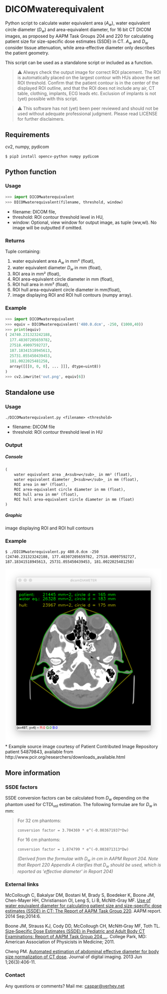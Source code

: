 # DICOMwaterequivalent
Python script to calculate water equivalent area (_A<sub>w</sub>_), water equivalent circle diameter (_D<sub>w</sub>_) and area-equivalent diameter, for 16 bit CT DICOM images, as proposed by AAPM Task Groups 204 and 220 for calculating patient size for size-specific dose estimates (SSDE) in CT. _A<sub>w</sub>_ and _D<sub>w</sub>_ consider tissue attenuation, while area-effective diameter only describes the patient geometry.

This script can be used as a standalone script or included as a function.

> :warning: Always check the output image for correct ROI placement. The ROI is automatically placed on the largest contour with HUs above the set ROI threshold. Confirm that the patient contour is in the center of the displayed ROI outline, and that the ROI does not include any air, CT table, clothing, implants, ECG leads etc. Exclusion of implants is not (yet) possible with this script.

> :warning: This software has not (yet) been peer reviewed and should not be used without adequate professional judgment. Please read LICENSE for further disclaimers.

## Requirements
cv2, numpy, pydicom

    $ pip3 install opencv-python numpy pydicom

## Python function
### Usage

```python
>>> import DICOMwaterequivalent
>>> DICOMwaterequivalent(filename, threshold, window)
```

* filename:  DICOM file,
* threshold: ROI contour threshold level in HU,
* window:    Optional, view window for output image, as tuple (ww,wl). No image will be outputted if omitted.

### Returns
Tuple containing:
1.  water equivalent area _A<sub>w</sub>_ in mm² (float),
2.  water equivalent diameter _D<sub>w</sub>_ in mm (float),
3.  ROI area in mm² (float),
4.  ROI area-equivalent circle diameter in mm (float),
5.  ROI hull area in mm² (float),
6.  ROI hull area-equivalent circle diameter in mm(float),
7.  image displaying ROI and ROI hull contours (numpy array).

### Example

```python
>>> import DICOMwaterequivalent
>>> equiv = DICOMwaterequivalent('480.0.dcm', -250, (1000,40))
>>> print(equiv)
( 24740.231323242188, 
  177.48307205659782, 
  27518.49097592727,
  187.18341518945613,
  25731.055450439453,
  181.0022025481258,
  array([[[0, 0, 0], ... ]]], dtype=uint8))
)
>>> cv2.imwrite('out.png', equiv[6])
```

## Standalone use
### Usage

    ./DICOMwaterequivalent.py <filename> <threshold>

* filename:  DICOM file
* threshold: ROI contour threshold level in HU

### Output
##### Console
```
(
	water equivalent area _A<sub>w</sub>_ in mm² (float),
	water equivalent diameter _D<sub>w</sub>_ in mm (float),
	ROI area in mm² (float),
	ROI area-equivalent circle diameter in mm (float),
	ROI hull area in mm² (float),
	ROI hull area-equivalent circle diameter in mm (float)
)
```

##### Graphic
image displaying ROI and ROI hull contours

### Example

    $ ./DICOMwaterequivalent.py 480.0.dcm -250
    (24740.231323242188, 177.48307205659782, 27518.49097592727, 187.18341518945613, 25731.055450439453, 181.0022025481258)
<img align="left" src="screenshot.png" />
<br clear="all" />
* Example source image courtesy of Patient Contributed Image Repository patient 54879843, available from http://www.pcir.org/researchers/downloads_available.html

## More information

### SSDE factors
SSDE conversion factors can be calculated from _D<sub>w</sub>_ depending on the phantom used for CTDI<sub>vol</sub> estimation. The following formulae are for _D<sub>w</sub>_ in mm:

> For 32 cm phantoms:
> 
>     conversion factor = 3.704369 * e^(-0.003671937*Dw)
>
> For 16 cm phantoms:
> 
>     conversion factor = 1.874799 * e^(-0.003871313*Dw)
> 
> _(Derived from the formulae with D<sub>w</sub> in cm in AAPM Report 204. Note that Report 220 Appendix A clarifies that _D<sub>w</sub>_ should be used, which is reported as 'effective diameter' in Report 204)_


### External links
McCollough C, Bakalyar DM, Bostani M, Brady S, Boedeker K, Boone JM, Chen-Mayer HH, Christianson OI, Leng S, Li B, McNitt-Gray MF. [Use of water equivalent diameter for calculating patient size and size-specific dose estimates (SSDE) in CT: The Report of AAPM Task Group 220](https://www.ncbi.nlm.nih.gov/pmc/articles/PMC4991550/). AAPM report. 2014 Sep;2014:6.

Boone JM, Strauss KJ, Cody DD, McCollough CH, McNitt‐Gray MF, Toth TL. [Size‐Specific Dose Estimates (SSDE) in Pediatric and Adult Body CT Examinations: Report of AAPM Task Group 204 ...](https://www.aapm.org/pubs/reports/rpt_204.pdf). College Park, MD: American Association of Physicists in Medicine; 2011.

Cheng PM. [Automated estimation of abdominal effective diameter for body size normalization of CT dose](https://www.ncbi.nlm.nih.gov/pmc/articles/PMC3649058/). Journal of digital imaging. 2013 Jun 1;26(3):406-11.

### Contact

Any questions or comments? Mail me: caspar@verhey.net